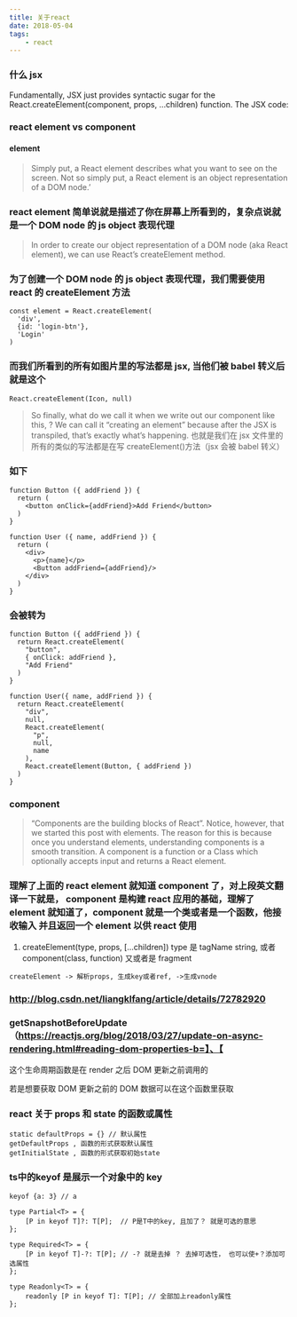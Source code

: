 ```yaml
---
title: 关于react
date: 2018-05-04
tags:
    - react
---
```


<!-- more -->

### 什么 jsx

Fundamentally, JSX just provides syntactic sugar for the React.createElement(component, props, ...children) function. The JSX code:

### react element vs component

#### element

> Simply put, a React element describes what you want to see on the screen. Not so simply put, a React element is an object representation of a DOM node.’

### react element 简单说就是描述了你在屏幕上所看到的，复杂点说就是一个 DOM node 的 js object 表现代理

> In order to create our object representation of a DOM node (aka React element), we can use React’s createElement method.

### 为了创建一个 DOM node 的 js object 表现代理，我们需要使用 react 的 createElement 方法

```
const element = React.createElement(
  'div',
  {id: 'login-btn'},
  'Login'
)
```

### 而我们所看到的所有如图片里的写法都是 jsx, 当他们被 babel 转义后就是这个

```
React.createElement(Icon, null)
```

> So finally, what do we call it when we write out our component like this, <Icon/>? We can call it “creating an element” because after the JSX is transpiled, that’s exactly what’s happening.
> 也就是我们在 jsx 文件里的所有的类似的写法都是在写 createElement()方法（jsx 会被 babel 转义）

### 如下

```
function Button ({ addFriend }) {
  return (
    <button onClick={addFriend}>Add Friend</button>
  )
}

function User ({ name, addFriend }) {
  return (
    <div>
      <p>{name}</p>
      <Button addFriend={addFriend}/>
    </div>
  )
}
```

### 会被转为

```
function Button ({ addFriend }) {
  return React.createElement(
    "button",
    { onClick: addFriend },
    "Add Friend"
  )
}

function User({ name, addFriend }) {
  return React.createElement(
    "div",
    null,
    React.createElement(
      "p",
      null,
      name
    ),
    React.createElement(Button, { addFriend })
  )
}
```

### component

> “Components are the building blocks of React”. Notice, however, that we started this post with elements. The reason for this is because once you understand elements, understanding components is a smooth transition. A component is a function or a Class which optionally accepts input and returns a React element.

### 理解了上面的 react element 就知道 component 了，对上段英文翻译一下就是， component 是构建 react 应用的基础，理解了 element 就知道了，component 就是一个类或者是一个函数，他接收输入 并且返回一个 element 以供 react 使用

1.  createElement(type, props, [...children])
    type 是 tagName string, 或者 component(class, function) 又或者是 fragment

```
createElement -> 解析props, 生成key或者ref, ->生成vnode
```

### http://blog.csdn.net/liangklfang/article/details/72782920

### getSnapshotBeforeUpdate（https://reactjs.org/blog/2018/03/27/update-on-async-rendering.html#reading-dom-properties-b=】、【

这个生命周期函数是在 render 之后 DOM 更新之前调用的

若是想要获取 DOM 更新之前的 DOM 数据可以在这个函数里获取

### react 关于 props 和 state 的函数或属性

```
static defaultProps = {} // 默认属性
getDefaultProps , 函数的形式获取默认属性
getInitialState , 函数的形式获取初始state
```

### ts中的keyof 是展示一个对象中的 key

```
keyof {a: 3} // a

type Partial<T> = {
    [P in keyof T]?: T[P];  // P是T中的key, 且加了？ 就是可选的意思
};

type Required<T> = {
    [P in keyof T]-?: T[P]; // -? 就是去掉 ？ 去掉可选性， 也可以使+？添加可选属性
};

type Readonly<T> = {
    readonly [P in keyof T]: T[P]; // 全部加上readonly属性
};
```
